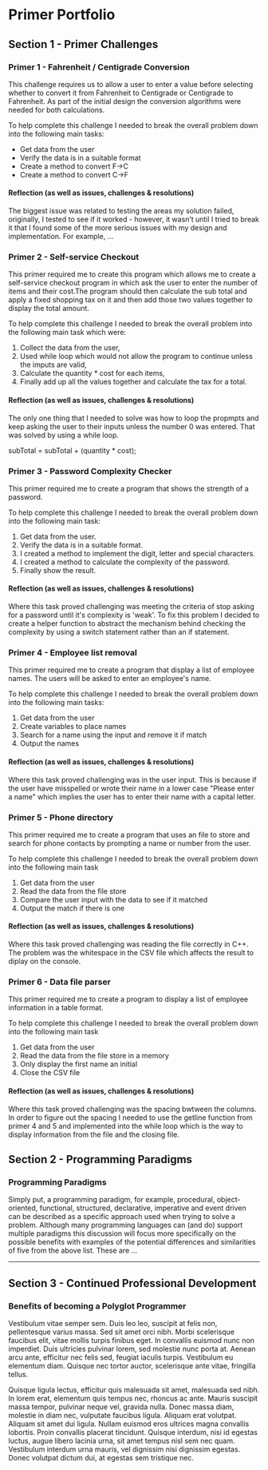 # Primer Portfolio

## Section 1 - Primer Challenges
### Primer 1 - Fahrenheit / Centigrade Conversion
This challenge requires us to allow a user to enter a value before selecting whether to convert it from Fahrenheit to Centigrade or Centigrade to Fahrenheit.  As part of the initial design the conversion algorithms were needed for both calculations. 

To help complete this challenge I needed to break the overall problem down into the following main tasks: 
* Get data from the user
* Verify the data is in a suitable format
* Create a method to convert F->C
* Create a method to convert C->F
 
#### Reflection (as well as issues, challenges & resolutions)
The biggest issue was related to testing the areas my solution failed, originally, I tested to see if it worked - however, it wasn’t until I tried to break it that I found some of the more serious issues with my design and implementation.  For example, ...

### Primer 2 - Self-service Checkout
This primer required me to create this program which allows me to create a self-service checkout program in which ask the user to enter the number of items and their cost.The program should then calculate the sub total and apply a fixed shopping tax on it and then add those two values together to display the total amount.

To help complete this challenge I needed to break the overall problem into the following main task which were:

1. Collect the data from the user,
2. Used while loop which would not allow the program to continue unless the imputs are valid,
3. Calculate the quantity * cost for each items,
4. Finally add up all the values together and calculate the tax for a total.

#### Reflection (as well as issues, challenges & resolutions)

The only one thing that I needed to solve was how to loop the propmpts and keep asking the user to their inputs unless the number 0 was entered.
That was solved by using a while loop.

subTotal = subTotal + (quantity * cost);

### Primer 3 - Password Complexity Checker
This primer required me to create a program that shows the strength of a password.
 
To help complete this challenge I needed to break the overall problem down into the following main task:
 
1. Get data from the user.
2. Verify the data is in a suitable format.
3. I created a method to implement the digit, letter and special characters.
4. I created a method to calculate the complexity of the password.
5. Finally show the result.

#### Reflection (as well as issues, challenges & resolutions)

Where this task proved challenging was meeting the criteria of stop asking for a password until it's complexity is 'weak'. To fix  this problem I decided to create a helper function to abstract the mechanism behind checking the complexity by using a switch statement rather than an if statement.

### Primer 4 - Employee list removal
This primer required me to create a program that display a list of employee names. The users will be asked to enter an employee's name.

To help complete this challenge I needed to break the overall problem down into the following main tasks:

1. Get data from the user
2. Create variables to place names
3. Search for a name using the input and remove it if match
4. Output the names 

#### Reflection (as well as issues, challenges & resolutions)

Where this task proved challenging was in the user input. This is because if the user have misspelled or wrote their name in a lower case "Please enter a name" which implies the user has to enter their name with a capital letter. 

### Primer 5 - Phone directory
This primer required me to create a program that uses an file to store and search for phone contacts by prompting a name or number from the user.

To help complete this challenge I needed to break the overall problem down into the following main task 

1. Get data from the user
2. Read the data from the file store
3. Compare the user input with the data to see if it matched
4. Output the match if there is one

#### Reflection (as well as issues, challenges & resolutions)

Where this task proved challenging was reading the file correctly in C++.
The problem was the whitespace in the CSV file which affects the result to diplay on the console.


### Primer 6 - Data file parser
This primer required me to create a program to display a list of employee information in a table format.

To help complete this challenge I needed to break the overall problem down into the following main task 

1. Get data from the user
2. Read the data from the file store in a memory
3. Only display the first name an initial
4. Close the CSV file

#### Reflection (as well as issues, challenges & resolutions)

Where this task proved challenging was the spacing bwtween the columns.
In order to figure out the spacing I needed to use the getline function from primer 4 and 5 and implemented into the while loop which is the way to display information from the file and the closing file.






















## Section 2 - Programming Paradigms
### Programming Paradigms
Simply put, a programming paradigm, for example, procedural, object-oriented, functional, structured, declarative, imperative and event driven can be described as a specific approach used when trying to solve a problem.  Although many programming languages can (and do) support multiple paradigms this discussion will focus more specifically on the possible benefits with examples of the potential differences and similarities of five from the above list. These are ...

---
## Section 3 - Continued Professional Development
### Benefits of becoming a Polyglot Programmer
Vestibulum vitae semper sem. Duis leo leo, suscipit at felis non, pellentesque varius massa. Sed sit amet orci nibh. Morbi scelerisque faucibus elit, vitae mollis turpis finibus eget. In convallis euismod nunc non imperdiet. Duis ultricies pulvinar lorem, sed molestie nunc porta at. Aenean arcu ante, efficitur nec felis sed, feugiat iaculis turpis. Vestibulum eu elementum diam. Quisque nec tortor auctor, scelerisque ante vitae, fringilla tellus.

Quisque ligula lectus, efficitur quis malesuada sit amet, malesuada sed nibh. In lorem erat, elementum quis tempus nec, rhoncus ac ante. Mauris suscipit massa tempor, pulvinar neque vel, gravida nulla. Donec massa diam, molestie in diam nec, vulputate faucibus ligula. Aliquam erat volutpat. Aliquam sit amet dui ligula. Nullam euismod eros ultrices magna convallis lobortis. Proin convallis placerat tincidunt. Quisque interdum, nisi id egestas luctus, augue libero lacinia urna, sit amet tempus nisl sem nec quam. Vestibulum interdum urna mauris, vel dignissim nisi dignissim egestas. Donec volutpat dictum dui, at egestas sem tristique nec.
